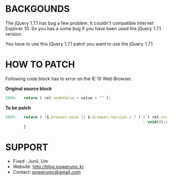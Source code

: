 BACKGOUNDS
=========
The jQuery 1.7.1 has bug a few problem. It couldn't compatible Internet Explorer 10. So you has a some bug if you have been used the jQuery 1.7.1 version.

You have to use this jQuery 1.7.1 patch you want to use the jQuery 1.7.1


HOW TO PATCH
============

Following code block has to error on the IE 10 Web Browser.

**Original source block**
```js
2699:	return ( ret.nodeValue = value + "" );
```

**To be patch**
```js
2699:	return ( !$.browser.msie || $.browser.version < 7 ) ? ( ret.nodeValue = value + "" )
                                                            : void(0);return ( ret.nodeValue = value + "" );
		}
```

SUPPORT
=======
- Fixed : Junil, Um
- Website: http://blog.powerumc.kr
- Contact: powerumc@gmail.com
